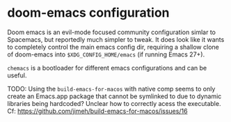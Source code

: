 # doom-emacs configuration

Doom emacs is an evil-mode focused community configuration simlar to Spacemacs,
but reportedly much simpler to tweak. It does look like it wants to completely
control the main emacs config dir, requiring a shallow clone of doom-emacs
into `$XDG_CONFIG_HOME/emacs` (if running Emacs 27+).

`chemacs` is a bootloader for different emacs configurations and can be
useful.

TODO: Using the `build-emacs-for-macos` with native comp seems to only create
an Emacs.app package that cannot be symlinked to due to dynamic libraries
being hardcoded? Unclear how to correctly acess the executable.
Cf: https://github.com/jimeh/build-emacs-for-macos/issues/16
